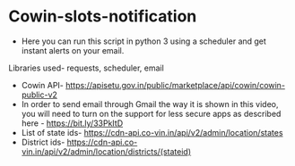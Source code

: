 # Cowin-slots-notification
- Here you can run this script in python 3 using a scheduler and get instant alerts on your email.

Libraries used- requests, scheduler, email

- Cowin API- https://apisetu.gov.in/public/marketplace/api/cowin/cowin-public-v2
- In order to send email through Gmail the way it is shown in this video, you will need to turn on the support for less secure apps as described here - https://bit.ly/33PkItD
- List of state ids- https://cdn-api.co-vin.in/api/v2/admin/location/states
- District ids- https://cdn-api.co-vin.in/api/v2/admin/location/districts/(stateid)
